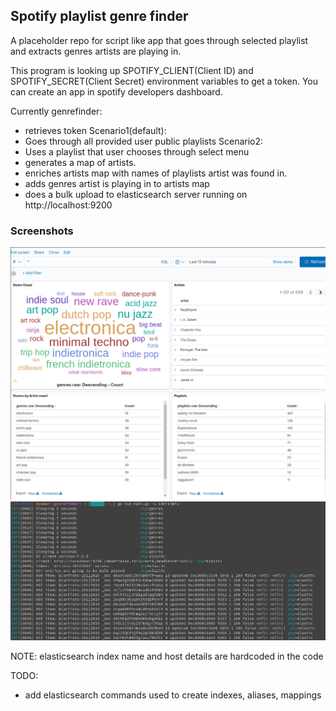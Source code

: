 ## Spotify playlist genre finder
A placeholder repo for script like app that goes through selected playlist and extracts genres artists are playing in.

This program is looking up SPOTIFY_CLIENT(Client ID) and SPOTIFY_SECRET(Client Secret) environment variables to get a token.
You can create an app in spotify developers dashboard.

Currently genrefinder:
* retrieves token
  Scenario1(default):
* Goes through all provided user public playlists
  Scenario2:
* Uses a playlist that user chooses through select menu
* generates a map of artists.
* enriches artists map with names of playlists artist was found in.
* adds genres artist is playing in to artists map
* does a bulk upload to elasticsearch server running on http://localhost:9200

### Screenshots
![Alt text](/screenshots/20-12-19_09_05_scrot.png?raw=true "Kibana screenshot")
![Alt text](/screenshots/20-12-19_16_00_scrot.png?raw=true "genrefinder in action")

NOTE: elasticsearch index name and host details are hardcoded in the code

TODO:
* add elasticsearch commands used to create indexes, aliases, mappings

